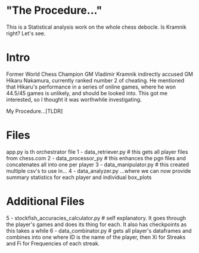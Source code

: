 # "The Procedure..."
This is a Statistical analysis work on the whole chess debocle. Is Kramnik right? Let's see.

# Intro
Former World Chess Champion GM Vladimir Kramnik indirectly accused GM Hikaru Nakamura, currently ranked number 2 of cheating.
He mentioned that Hikaru's performance in a series of online games, where he won 44.5/45 games is unlikely, and should be looked into.
This got me interested, so I thought it was worthwhile investigating.

My Procedure...[TLDR]
# Files
app.py is th orchestrator file
1 - data_retriever.py   # this gets all player files from chess.com
2 - data_processor_py # this enhances the pgn files and concatenates all into one per player
3 - data_manipulator.py # this created multiple csv's to use in...
4 - data_analyzer.py ...where we can now provide summary statistics for each player and individual box_plots
# Additional Files
5 - stockfish_accuracies_calculator.py # self explanatory. It goes through the player's games and does its thing for each. It also has checkpoints as this takes a while
6 - data_combinator.py # gets all player's dataframes and combines into one where ID is the name of the player, then Xi for Streaks and Fi for Frequencies of each streak.
